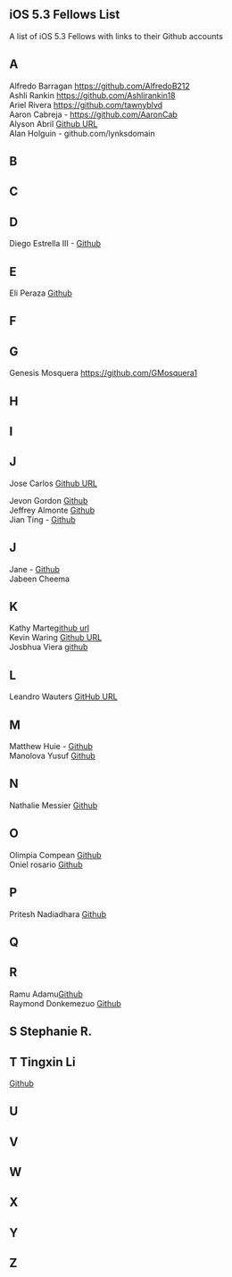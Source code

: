 ## iOS 5.3 Fellows List

A list of iOS 5.3 Fellows with links to their Github accounts

## A 

Alfredo Barragan https://github.com/AlfredoB212  
Ashli Rankin https://github.com/Ashlirankin18  
Ariel Rivera https://github.com/tawnyblvd  
Aaron Cabreja - https://github.com/AaronCab  
Alyson Abril [Github URL](https://github.com/alysonabril)  
Alan Holguin - github.com/lynksdomain  

## B 

## C

## D

Diego Estrella III - [Github](github.com/destrella3)  

## E 

Eli Peraza [Github](https://github.com/EliPeraza)  

## F

## G 
Genesis Mosquera https://github.com/GMosquera1

## H 

## I 

## J
Jose Carlos [Github URL](https://github.com/josealarconchacon)

Jevon Gordon [Github](https://github.com/iosdevtrainee/)  
Jeffrey Almonte [Github](https://github.com/jalmonte83)   
Jian Ting - [Github](https://github.com/JianTing-Li)   

## J 

Jane - [Github](https://github.com/janezhu1618)    
Jabeen Cheema  

## K 

Kathy Marte[github url](https://github.com/Marte14)  
Kevin Waring [Github URL](https://github.com/kwaring3)  
Josbhua Viera [github](https://github.com/JoshuaViera)  

## L
Leandro Wauters [GitHub URL](https://github.com/leandrowauters)

## M

Matthew Huie -  [Github](https://github.com/MattHuie)  
Manolova Yusuf  [Github](https://github.com/manolovayusuf)  

## N

Nathalie Messier [Github](github.com/natmess)    

## O  
Olimpia Compean [Github](https://github.com/Olimpia1988)   
Oniel rosario [Github](https://github.com/onielrosario)  

## P 

Pritesh Nadiadhara [Github](https://github.com/PNadiadhara)

## Q
 
## R

Ramu Adamu[Github](https://github.com/ramuadamu/)  
Raymond Donkemezuo [Github](https://github.com/Donkemezuo/)  
 
## S Stephanie R.

## T Tingxin Li 

[Github](https://github.com/vaslee)  

## U

## V

## W

## X

## Y

## Z

